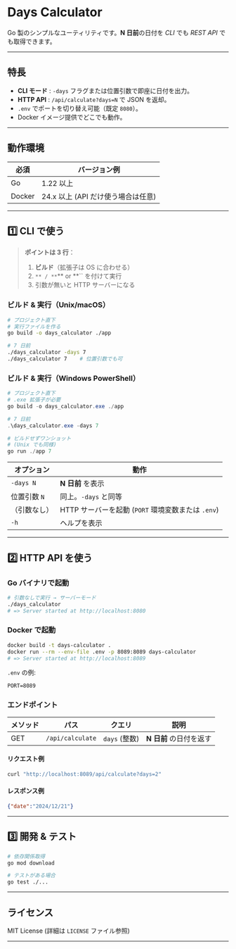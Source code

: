 # Days Calculator

Go 製のシンプルなユーティリティです。**N 日前**の日付を *CLI* でも *REST API* でも取得できます。

---

## 特長

- **CLI モード** : `-days` フラグまたは位置引数で即座に日付を出力。
- **HTTP API** : `/api/calculate?days=N` で JSON を返却。
- `.env` でポートを切り替え可能（既定 `8080`）。
- Docker イメージ提供でどこでも動作。

---

## 動作環境

| 必須     | バージョン例                  |
| ------ | ----------------------- |
| Go     | 1.22 以上                 |
| Docker | 24.x 以上 (API だけ使う場合は任意) |

---

## 1️⃣ CLI で使う

> **ポイントは 3 行**：
>
> 1. **ビルド**（拡張子は OS に合わせる）
> 2. ``** / **``** or **`` を付けて実行
> 3. 引数が無いと HTTP サーバーになる

### ビルド & 実行（Unix/macOS）

```bash
# プロジェクト直下
# 実行ファイルを作る
go build -o days_calculator ./app

# 7 日前
./days_calculator -days 7
./days_calculator 7    # 位置引数でも可
```

### ビルド & 実行（Windows PowerShell）

```powershell
# プロジェクト直下
# .exe 拡張子が必要
go build -o days_calculator.exe ./app

# 7 日前
.\days_calculator.exe -days 7

# ビルドせずワンショット
# (Unix でも同様)
go run ./app 7
```

| オプション     | 動作                                   |
| --------- | ------------------------------------ |
| `-days N` | **N 日前** を表示                         |
| 位置引数 `N`  | 同上。`-days` と同等                       |
| （引数なし）    | HTTP サーバーを起動 (`PORT` 環境変数または `.env`) |
| `-h`      | ヘルプを表示                               |

---

## 2️⃣ HTTP API を使う

### Go バイナリで起動

```bash
# 引数なしで実行 → サーバーモード
./days_calculator
# => Server started at http://localhost:8080
```

### Docker で起動

```bash
docker build -t days-calculator .
docker run --rm --env-file .env -p 8089:8089 days-calculator
# => Server started at http://localhost:8089
```

`.env` の例:

```env
PORT=8089
```

### エンドポイント

| メソッド | パス               | クエリ         | 説明              |
| ---- | ---------------- | ----------- | --------------- |
| GET  | `/api/calculate` | `days` (整数) | **N 日前** の日付を返す |

#### リクエスト例

```bash
curl "http://localhost:8089/api/calculate?days=2"
```

#### レスポンス例

```json
{"date":"2024/12/21"}
```

---

## 3️⃣ 開発 & テスト

```bash
# 依存関係取得
go mod download

# テストがある場合
go test ./...
```

---

## ライセンス

MIT License  (詳細は `LICENSE` ファイル参照)

---

